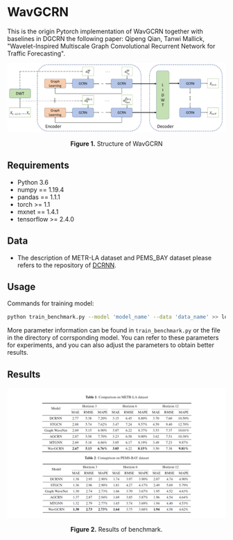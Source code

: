 # WavGCRN
This is the origin Pytorch implementation of WavGCRN together with baselines in DGCRN the following paper:
Qipeng Qian, Tanwi Mallick, "Wavelet-Inspired Multiscale Graph Convolutional Recurrent Network for Traffic Forecasting". 

<p align="center">
<img src="./img/network2.jpg" alt="" align=center />
<br><br>
<b>Figure 1.</b>  Structure of WavGCRN
</p>

## Requirements

- Python 3.6
- numpy == 1.19.4
- pandas == 1.1.1
- torch >= 1.1
- mxnet == 1.4.1
- tensorflow >= 2.4.0

## Data

- The description of METR-LA dataset and PEMS_BAY dataset please refers to the repository of [DCRNN](https://github.com/liyaguang/DCRNN).

## Usage
Commands for training model:

```bash
python train_benchmark.py --model 'model_name' --data 'data_name' >> log.txt 
```

More parameter information can be found in `train_benchmark.py` or the file in the directory of corrsponding model. You can refer to these parameters for experiments, and you can also adjust the parameters to obtain better results.

## <span id="resultslink">Results</span> 

<p align="center">
<img src="./img/result.png" alt="" align=center />
<br><br>
<b>Figure 2.</b>  Results of benchmark.
</p>



